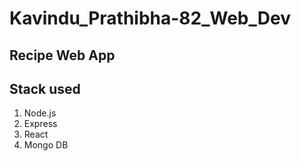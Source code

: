 # Kavindu_Prathibha-82_Web_Dev

## Recipe Web App

## Stack used
  1. Node.js
  2. Express
  3. React
  4. Mongo DB
